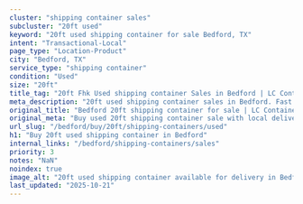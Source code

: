```yaml
---
cluster: "shipping container sales"
subcluster: "20ft used"
keyword: "20ft used shipping container for sale Bedford, TX"
intent: "Transactional-Local"
page_type: "Location-Product"
city: "Bedford, TX"
service_type: "shipping container"
condition: "Used"
size: "20ft"
title_tag: "20ft Fhk Used shipping container Sales in Bedford | LC Container"
meta_description: "20ft used shipping container sales in Bedford. Fast delivery, competitive pricing. Serving shipping containers area. Quote ID: CWJ. Call (214) 524-4168 for your free quote today."
original_title: "Bedford 20ft shipping container for sale | LC Container"
original_meta: "Buy used 20ft shipping container sale with local delivery in Bedford, TX. LC Container — local Since 2003. Request a fast quote today."
url_slug: "/bedford/buy/20ft/shipping-containers/used"
h1: "Buy 20ft used shipping container in Bedford"
internal_links: "/bedford/shipping-containers/sales"
priority: 3
notes: "NaN"
noindex: true
image_alt: "20ft used shipping container available for delivery in Bedford"
last_updated: "2025-10-21"
---
```


<!-- TODO: Add unique city/inventory copy, images, and internal links here. -->
